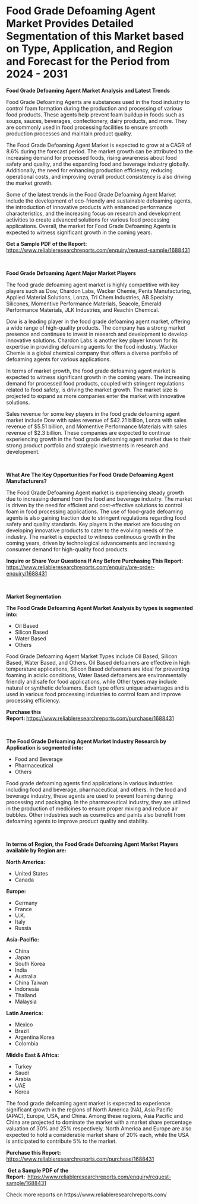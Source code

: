 <p><h1>Food Grade Defoaming Agent Market Provides Detailed Segmentation of this Market based on Type, Application, and Region and Forecast for the Period from 2024 - 2031</h1></p><p><strong>Food Grade Defoaming Agent Market Analysis and Latest Trends</strong></p>
<p><p>Food Grade Defoaming Agents are substances used in the food industry to control foam formation during the production and processing of various food products. These agents help prevent foam buildup in foods such as soups, sauces, beverages, confectionery, dairy products, and more. They are commonly used in food processing facilities to ensure smooth production processes and maintain product quality.</p><p>The Food Grade Defoaming Agent Market is expected to grow at a CAGR of 8.6% during the forecast period. The market growth can be attributed to the increasing demand for processed foods, rising awareness about food safety and quality, and the expanding food and beverage industry globally. Additionally, the need for enhancing production efficiency, reducing operational costs, and improving overall product consistency is also driving the market growth.</p><p>Some of the latest trends in the Food Grade Defoaming Agent Market include the development of eco-friendly and sustainable defoaming agents, the introduction of innovative products with enhanced performance characteristics, and the increasing focus on research and development activities to create advanced solutions for various food processing applications. Overall, the market for Food Grade Defoaming Agents is expected to witness significant growth in the coming years.</p></p>
<p><strong>Get a Sample PDF of the Report:&nbsp;</strong> <a href="https://www.reliableresearchreports.com/enquiry/request-sample/1688431">https://www.reliableresearchreports.com/enquiry/request-sample/1688431</a></p>
<p>&nbsp;</p>
<p><strong>Food Grade Defoaming Agent Major Market Players</strong></p>
<p><p>The food grade defoaming agent market is highly competitive with key players such as Dow, Chardon Labs, Wacker Chemie, Penta Manufacturing, Applied Material Solutions, Lonza, Tri Chem Industries, AB Specialty Silicones, Momentive Performance Materials, Seacole, Emerald Performance Materials, JLK Industries, and Reachin Chemical. </p><p>Dow is a leading player in the food grade defoaming agent market, offering a wide range of high-quality products. The company has a strong market presence and continues to invest in research and development to develop innovative solutions. Chardon Labs is another key player known for its expertise in providing defoaming agents for the food industry. Wacker Chemie is a global chemical company that offers a diverse portfolio of defoaming agents for various applications.</p><p>In terms of market growth, the food grade defoaming agent market is expected to witness significant growth in the coming years. The increasing demand for processed food products, coupled with stringent regulations related to food safety, is driving the market growth. The market size is projected to expand as more companies enter the market with innovative solutions.</p><p>Sales revenue for some key players in the food grade defoaming agent market include Dow with sales revenue of $42.21 billion, Lonza with sales revenue of $5.51 billion, and Momentive Performance Materials with sales revenue of $2.3 billion. These companies are expected to continue experiencing growth in the food grade defoaming agent market due to their strong product portfolio and strategic investments in research and development.</p></p>
<p>&nbsp;</p>
<p><strong>What Are The Key Opportunities For Food Grade Defoaming Agent Manufacturers?</strong></p>
<p><p>The Food Grade Defoaming Agent market is experiencing steady growth due to increasing demand from the food and beverage industry. The market is driven by the need for efficient and cost-effective solutions to control foam in food processing applications. The use of food-grade defoaming agents is also gaining traction due to stringent regulations regarding food safety and quality standards. Key players in the market are focusing on developing innovative products to cater to the evolving needs of the industry. The market is expected to witness continuous growth in the coming years, driven by technological advancements and increasing consumer demand for high-quality food products.</p></p>
<p><strong>Inquire or Share Your Questions If Any Before Purchasing This Report:</strong> <a href="https://www.reliableresearchreports.com/enquiry/pre-order-enquiry/1688431">https://www.reliableresearchreports.com/enquiry/pre-order-enquiry/1688431</a></p>
<p>&nbsp;</p>
<p><strong>Market Segmentation</strong></p>
<p><strong>The Food Grade Defoaming Agent Market Analysis by types is segmented into:</strong></p>
<p><ul><li>Oil Based</li><li>Silicon Based</li><li>Water Based</li><li>Others</li></ul></p>
<p><p>Food Grade Defoaming Agent Market Types include Oil Based, Silicon Based, Water Based, and Others. Oil Based defoamers are effective in high temperature applications, Silicon Based defoamers are ideal for preventing foaming in acidic conditions, Water Based defoamers are environmentally friendly and safe for food applications, while Other types may include natural or synthetic defoamers. Each type offers unique advantages and is used in various food processing industries to control foam and improve processing efficiency.</p></p>
<p><strong>Purchase this Report:&nbsp;</strong><a href="https://www.reliableresearchreports.com/purchase/1688431">https://www.reliableresearchreports.com/purchase/1688431</a></p>
<p>&nbsp;</p>
<p><strong>The Food Grade Defoaming Agent Market Industry Research by Application is segmented into:</strong></p>
<p><ul><li>Food and Beverage</li><li>Pharmaceutical</li><li>Others</li></ul></p>
<p><p>Food grade defoaming agents find applications in various industries including food and beverage, pharmaceutical, and others. In the food and beverage industry, these agents are used to prevent foaming during processing and packaging. In the pharmaceutical industry, they are utilized in the production of medicines to ensure proper mixing and reduce air bubbles. Other industries such as cosmetics and paints also benefit from defoaming agents to improve product quality and stability.</p></p>
<p>&nbsp;</p>
<p><strong>In terms of Region, the Food Grade Defoaming Agent Market Players available by Region are:</strong></p>
<p>
    <p> <strong> North America: </strong>
        <ul>
            <li>United States</li>
            <li>Canada</li>
        </ul>
        </p> 
    <p> <strong> Europe: </strong>
        <ul>
            <li>Germany</li>
            <li>France</li>
            <li>U.K.</li>
            <li>Italy</li>
            <li>Russia</li>
        </ul>
        </p> 
    <p> <strong> Asia-Pacific: </strong>
        <ul>
            <li>China</li>
            <li>Japan</li>
            <li>South Korea</li>
            <li>India</li>
            <li>Australia</li>
            <li>China Taiwan</li>
            <li>Indonesia</li>
            <li>Thailand</li>
            <li>Malaysia</li>
        </ul>
        </p> 
    <p> <strong> Latin America: </strong>
        <ul>
            <li>Mexico</li>
            <li>Brazil</li>
            <li>Argentina Korea</li>
            <li>Colombia</li>
        </ul>
        </p> 
    <p> <strong> Middle East & Africa: </strong>
        <ul>
            <li>Turkey</li>
            <li>Saudi</li>
            <li>Arabia</li>
            <li>UAE</li>
            <li>Korea</li>
        </ul>
    </p>
    </p>
<p><p>The food grade defoaming agent market is expected to experience significant growth in the regions of North America (NA), Asia Pacific (APAC), Europe, USA, and China. Among these regions, Asia Pacific and China are projected to dominate the market with a market share percentage valuation of 30% and 25% respectively. North America and Europe are also expected to hold a considerable market share of 20% each, while the USA is anticipated to contribute 5% to the market.</p></p>
<p><strong>Purchase this Report: </strong><a href="https://www.reliableresearchreports.com/purchase/1688431">https://www.reliableresearchreports.com/purchase/1688431</a></p>
<p>&nbsp;<strong>Get a Sample PDF of the Report:&nbsp;&nbsp;</strong><a href="https://www.reliableresearchreports.com/enquiry/request-sample/1688431">https://www.reliableresearchreports.com/enquiry/request-sample/1688431</a></p>
<p><strong></strong></p>
<p>Check more reports on https://www.reliableresearchreports.com/</p>
